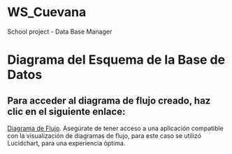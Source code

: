 # WS_Cuevana
School project - Data Base Manager

# Diagrama del Esquema de la Base de Datos
## Para acceder al diagrama de flujo creado, haz clic en el siguiente enlace: 
[Diagrama de Flujo](https://lucid.app/publicSegments/view/f2f189b0-98d5-4f3f-b6cd-54ac19609eff/image.png). Asegúrate de tener acceso a una aplicación compatible con la visualización de diagramas de flujo, para este caso se utilizó Lucidchart, para una experiencia óptima.
